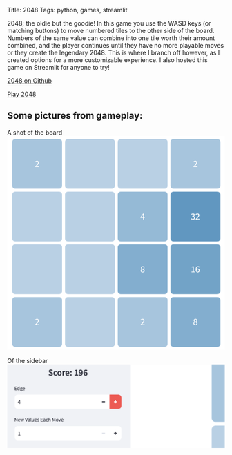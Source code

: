 Title: 2048
Tags: python, games, streamlit

2048; the oldie but the goodie! In this game you use the WASD keys (or matching buttons) to move numbered tiles to the other side of the board. Numbers of the same value can combine into one tile worth their amount combined, and the player continues until they have no more playable moves or they create the legendary 2048. This is where I branch off however, as I created options for a more customizable experience. I also hosted this game on Streamlit for anyone to try!

[2048 on Github](https://github.com/iamxallax/2048)

[Play 2048](https://custom2048.streamlit.app)

## Some pictures from gameplay:
A shot of the board
![Screenshot](../images/2048-board.png "playing the game...")

Of the sidebar
![Screenshot](../images/2048-sidebar.png "sidebar")